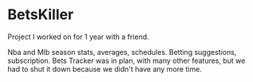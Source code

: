 # BetsKiller

Project I worked on for 1 year with a friend.

Nba and Mlb season stats, averages, schedules.
Betting suggestions, subscription.
Bets Tracker was in plan, with many other features, but we had to shut it down because we didn't have any more time.
